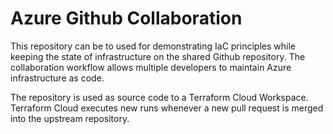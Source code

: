 # Azure Github Collaboration

This repository can be to used for demonstrating IaC principles while keeping the state of infrastructure on the shared Github repository.
The collaboration workflow allows multiple developers to maintain Azure infrastructure as code.

The repository is used as source code to a Terraform Cloud Workspace. Terraform Cloud executes new runs whenever a new pull request is merged into the upstream repository.
